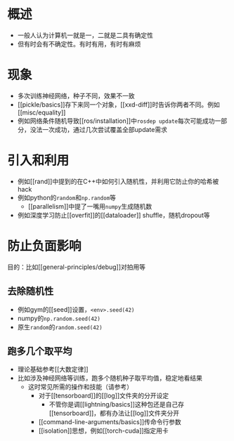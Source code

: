 # 概述
- 一般人认为计算机一就是一，二就是二具有确定性
- 但有时会有不确定性。有时有用，有时有麻烦
# 现象
- 多次训练神经网络，种子不同，效果不一致
- [[pickle/basics]]存下来同一个对象，[[xxd-diff]]时告诉你两者不同。例如[[misc/equality]]
- 例如网络条件随机导致[[ros/installation]]中`rosdep update`每次可能成功一部分，没法一次成功，通过几次尝试覆盖全部update需求
# 引入和利用
- 例如[[rand]]中提到的在C++中如何引入随机性，并利用它防止你的哈希被hack
- 例如python的`random`和`np.random`等
  - [[parallelism]]中提了一嘴用`numpy`生成随机数
- 例如深度学习防止[[overfit]]的[[dataloader]] shuffle，随机dropout等
# 防止负面影响
目的：比如[[general-principles/debug]]对拍用等
## 去除随机性
- 例如gym的[[seed]]设置，`<env>.seed(42)`
- numpy的`np.random.seed(42)`
- 原生`random`的`random.seed(42)`
## 跑多几个取平均
- 理论基础参考[[大数定律]]
- 比如涉及神经网络等训练，跑多个随机种子取平均值，稳定地看结果
  - 这时常见所需的操作和技能（请参考）
    - 对于[[tensorboard]]的[[log]]文件夹的分开设定
      - 不管你是调[[lightning/basics]]这种包还是自己存[[tensorboard]]，都有办法让[[log]]文件夹分开
    - [[command-line-arguments/basics]]传命令行参数
    - [[isolation]]思想，例如[[torch-cuda]]指定用卡